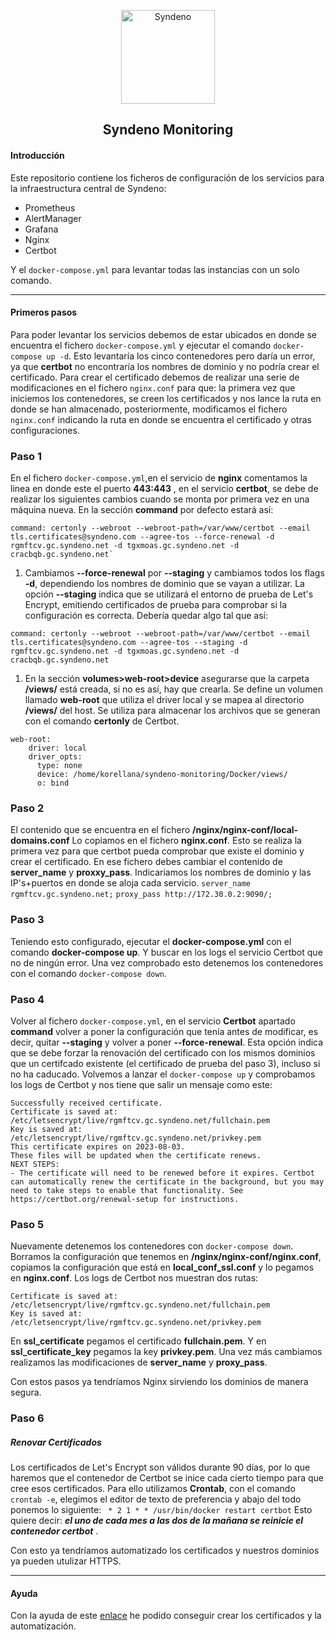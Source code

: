 <p align="center"><a href="https://www.syndeno.com/"><img src="https://syndeno.cloud/assets/images/logo/logo.svg" alt="Syndeno" width="150"/></a></p>
<h2 align="center">Syndeno Monitoring</h2>

#### Introducción
Este repositorio contiene los ficheros de configuración de los servicios para la infraestructura central de Syndeno:
- Prometheus
- AlertManager
- Grafana
- Nginx
- Certbot

Y el `docker-compose.yml` para levantar todas las instancias con un solo comando.

------------
#### Primeros pasos
Para poder levantar los servicios debemos de estar ubicados en donde se encuentra el fichero `docker-compose.yml` y ejecutar el comando `docker-compose up -d`.  Esto levantaría los cinco contenedores pero daría un error, ya que **certbot**  no encontraría los nombres de dominio y no podría crear el certificado. Para crear el certificado debemos de realizar una serie de modificaciones en el fichero `nginx.conf` para que: la primera vez que iniciemos los contenedores, se creen los certificados y nos lance la ruta en donde se han almacenado, posteriormente, modificamos el fichero `nginx.conf` indicando la ruta en donde se encuentra el certificado y otras configuraciones. 

### Paso 1

En el fichero `docker-compose.yml`,en el servicio de **nginx** comentamos la linea en donde este el puerto **443:443** , en el servicio **certbot**, se debe de realizar los siguientes cambios cuando se monta por primera vez en una máquina nueva. 
En la sección **command** por defecto estará así:
```
command: certonly --webroot --webroot-path=/var/www/certbot --email tls.certificates@syndeno.com --agree-tos --force-renewal -d rgmftcv.gc.syndeno.net -d tgxmoas.gc.syndeno.net -d cracbqb.gc.syndeno.net`
```
1. Cambiamos **\--force-renewal** por **\--staging** y cambiamos todos los flags **-d**, dependiendo los nombres de dominio que se vayan a utilizar.
La opción **\--staging** indica que se utilizará el entorno de prueba de Let's Encrypt, emitiendo certificados de prueba para comprobar si la configuración es correcta.
Debería quedar algo tal que así:
```
command: certonly --webroot --webroot-path=/var/www/certbot --email tls.certificates@syndeno.com --agree-tos --staging -d rgmftcv.gc.syndeno.net -d tgxmoas.gc.syndeno.net -d cracbqb.gc.syndeno.net
```

1. En la sección **volumes>web-root>device** asegurarse que la carpeta **/views/** está creada, si no es así, hay que crearla. 
Se define un volumen llamado **web-root** que utiliza el driver local y se mapea al directorio **/views/** del host. Se utiliza para almacenar los archivos que se generan con el comando **certonly** de Certbot.
```
web-root:
    driver: local
    driver_opts:
      type: none
      device: /home/korellana/syndeno-monitoring/Docker/views/
      o: bind
```

### Paso 2
El contenido que se encuentra en el fichero **/nginx/nginx-conf/local-domains.conf** Lo copiamos en el fichero **nginx.conf**. Esto se realiza la primera vez para que certbot pueda comprobar que existe el dominio y crear el certificado. En ese fichero debes cambiar el contenido de  **server_name** y **proxxy_pass**. Indicariamos los nombres de dominio y las IP's+puertos en donde se aloja cada servicio. 
`server_name rgmftcv.gc.syndeno.net;`
`proxy_pass http://172.30.0.2:9090/;`

### Paso 3
Teniendo esto configurado, ejecutar el **docker-compose.yml** con el comando **docker-compose up**. Y buscar en los logs el servicio Certbot que no de ningún error.
Una vez comprobado esto detenemos los contenedores con el comando `docker-compose down`.

### Paso 4
Volver al fichero `docker-compose.yml`, en el servicio **Certbot** apartado **command** volver a poner la configuración que tenía antes de modificar, es decir, quitar **\--staging** y volver a poner **\--force-renewal**. Esta opción indica que se debe forzar la renovación del certificado con los mismos dominios que un certifcado existente (el certificado de prueba del paso 3), incluso si no ha caducado. 
Volvemos a lanzar el `docker-compose up` y comprobamos los logs de Certbot y nos tiene que salir un mensaje como este:
```
Successfully received certificate.
Certificate is saved at: /etc/letsencrypt/live/rgmftcv.gc.syndeno.net/fullchain.pem
Key is saved at:         /etc/letsencrypt/live/rgmftcv.gc.syndeno.net/privkey.pem
This certificate expires on 2023-08-03.
These files will be updated when the certificate renews.
NEXT STEPS:
- The certificate will need to be renewed before it expires. Certbot can automatically renew the certificate in the background, but you may need to take steps to enable that functionality. See https://certbot.org/renewal-setup for instructions.
```
### Paso 5
Nuevamente detenemos los contenedores con `docker-compose down`.  Borramos la configuración que tenemos en **/nginx/nginx-conf/nginx.conf**, copiamos la configuración que está en **local_conf_ssl.conf** y lo pegamos en **nginx.conf**. Los logs de Certbot nos muestran dos rutas:
```
Certificate is saved at: /etc/letsencrypt/live/rgmftcv.gc.syndeno.net/fullchain.pem
Key is saved at:         /etc/letsencrypt/live/rgmftcv.gc.syndeno.net/privkey.pem
```
En **ssl_certificate** pegamos el certificado **fullchain.pem**. Y en **ssl_certificate_key** pegamos la key **privkey.pem**. Una vez más cambiamos realizamos las modificaciones de **server_name** y **proxy_pass**.

Con estos pasos ya tendríamos Nginx sirviendo los dominios de manera segura.

### Paso 6
##### Renovar Certificados
Los certificados de Let's Encrypt son válidos durante 90 días, por lo que haremos que el contenedor de Certbot se inice cada cierto tiempo para que cree esos certificados. 
Para ello utilizamos **Crontab**, con el comando `crontab -e`, elegimos el editor de texto de preferencia y abajo del todo ponemos lo siguiente:
` * 2 1 * * /usr/bin/docker restart certbot`
Esto quiere decir: ***el uno de cada mes a las dos de la mañana se reinicie el contenedor certbot*** .

Con esto ya tendríamos automatizado los certificados y nuestros dominios ya pueden utulizar HTTPS.
___
#### Ayuda
Con la ayuda de este [enlace](https://www.digitalocean.com/community/tutorials/how-to-secure-a-containerized-node-js-application-with-nginx-let-s-encrypt-and-docker-compose-es "enlace") he podido conseguir crear los certificados y la automatización.
